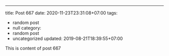 ---
title: Post 667
date: 2020-11-23T23:31:08+07:00
tags:
  - random post
  - null
category:
  - random post
  - uncategorized
updated: 2019-08-21T18:39:55+07:00

This is content of post 667